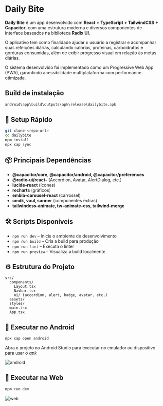 # Daily Bite

**Daily Bite** é um app desenvolvido com **React + TypeScript + TailwindCSS + Capacitor**, com uma estrutura moderna e diversos componentes de interface baseados na biblioteca **Radix UI**.

O aplicativo tem como finalidade ajudar o usuário a registrar e acompanhar suas refeições diárias, calculando calorias, proteínas, carboidratos e gorduras consumidas, além de exibir progresso visual em relação às metas diárias.

O sistema desenvolvido foi implementado como um Progressive Web App (PWA), garantindo acessibilidade multiplataforma com performance otimizada.

## Build de instalação

```bash
android\app\build\outputs\apk\release\dailybite.apk
```

## 🚀 Setup Rápido

```bash
git clone <repo-url>
cd dailybite
npm install
npx cap sync
```

## 📦 Principais Dependências

- **@capacitor/core, @capacitor/android, @capacitor/preferences**
- **@radix-ui/react-** (Accordion, Avatar, AlertDialog, etc.)
- **lucide-react** (ícones)
- **recharts** (gráficos)
- **embla-carousel-react** (carrossel)
- **cmdk, vaul, sonner** (componentes extras)
- **tailwindcss-animate, tw-animate-css, tailwind-merge**

## 🛠️ Scripts Disponíveis

- `npm run dev` – Inicia o ambiente de desenvolvimento
- `npm run build` – Cria a build para produção
- `npm run lint` – Executa o linter
- `npm run preview` – Visualiza a build localmente

## ⚙️ Estrutura do Projeto

```
src/
  components/
    Layout.tsx
    Navbar.tsx
    ui/ (accordion, alert, badge, avatar, etc.)
  assets/
  styles/
  main.tsx
  App.tsx
```

## 📲 Executar no Android

```bash
npx cap open android
```

Abra o projeto no Android Studio para executar no emulador ou dispositivo para usar o _apk_

![android](https://i.postimg.cc/RhMwQxmZ/Captura-de-tela-2025-05-08-215756.png)

## 📲 Executar na Web

```bash
npm run dev
```

![web](https://i.postimg.cc/xjRvj8GJ/Captura-de-tela-2025-05-08-215842.png)
